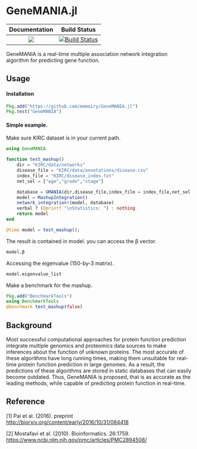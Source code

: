 # GeneMANIA.jl

|Documentation|Build Status|
| :---: | :---: |
|[![](https://img.shields.io/badge/docs-stable-blue.svg)](https://memoiry.github.io/GeneMANIA.jl)|[![Build Status](https://travis-ci.org/memoiry/GeneMANIA.jl.svg?branch=master)](https://travis-ci.org/memoiry/GeneMANIA.jl)|

GeneMANIA is a real-time multiple association network integration algorithm for predicting gene function.

## Usage

#### Installation

```julia
Pkg.add("https://github.com/memoiry/GeneMANIA.jl")
Pkg.test("GeneMANIA")
```

#### Simple example. 

Make sure KIRC dataset is in your current path.

```julia
using GeneMANIA

function test_mashup()
    dir = "KIRC/data/networks"
    disease_file = "KIRC/data/annotations/disease.csv"
    index_file = "KIRC/disease_index.txt"
    net_sel = ["age","grade","stage"]

    database = GMANIA(dir,disease_file,index_file = index_file,net_sel = net_sel)
    model = MashupIntegration()
    network_integration!(model, database)
    verbal ? (@printf "\nStatistics: ") : nothing
    return model
end

@time model = test_mashup();
```

The result is contained in model. you can access the β vector.

```julia
model.β
```

Accessing the eigenvalue (150-by-3 matrix).

```julia
model.eigenvalue_list
```

Make a benchmark for the mashup.

```julia
Pkg.add("BenchmarkTools")
using BenchmarkTools
@benchmark test_mashup(false)
```

## Background

Most successful computational approaches for protein function prediction integrate multiple genomics and proteomics data sources to make inferences about the function of unknown proteins. The most accurate of these algorithms have long running times, making them unsuitable for real-time protein function prediction in large genomes. As a result, the predictions of these algorithms are stored in static databases that can easily become outdated. Thus, GeneMANIA is proposed, that is as accurate as the leading methods, while capable of predicting protein function in real-time.
 
## Reference


[1] Pai et al. (2016). preprint http://biorxiv.org/content/early/2016/10/31/084418

[2] Mostafavi et al. (2010). Bioinformatics. 26:1759. https://www.ncbi.nlm.nih.gov/pmc/articles/PMC2894508/

